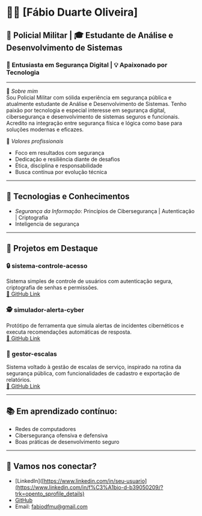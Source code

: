 # 👨‍💻 [Fábio Duarte Oliveira]

## 🚓 Policial Militar | 🎓 Estudante de Análise e Desenvolvimento de Sistemas  
### 🔐 Entusiasta em Segurança Digital | 💡 Apaixonado por Tecnologia

---

🎯 *Sobre mim*  
Sou Policial Militar com sólida experiência em segurança pública e atualmente estudante de Análise e Desenvolvimento de Sistemas. Tenho paixão por tecnologia e especial interesse em segurança digital, cibersegurança e desenvolvimento de sistemas seguros e funcionais. Acredito na integração entre segurança física e lógica como base para soluções modernas e eficazes.

💼 *Valores profissionais*  
- Foco em resultados com segurança  
- Dedicação e resiliência diante de desafios  
- Ética, disciplina e responsabilidade  
- Busca contínua por evolução técnica

---

## 🧠 Tecnologias e Conhecimentos
- *Segurança da Informação*: Princípios de Cibersegurança | Autenticação | Criptografia
- Inteligencia de segurança 

---

## 📂 Projetos em Destaque

### 🔒 sistema-controle-acesso
Sistema simples de controle de usuários com autenticação segura, criptografia de senhas e permissões.  
[🔗 GitHub Link](#)

### 🕵️ simulador-alerta-cyber
Protótipo de ferramenta que simula alertas de incidentes cibernéticos e executa recomendações automáticas de resposta.  
[🔗 GitHub Link](#)

### 🧾 gestor-escalas
Sistema voltado à gestão de escalas de serviço, inspirado na rotina da segurança pública, com funcionalidades de cadastro e exportação de relatórios.  
[🔗 GitHub Link](#)

---

## 📚 Em aprendizado contínuo:
- Redes de computadores
- Cibersegurança ofensiva e defensiva
- Boas práticas de desenvolvimento seguro

---

## 🤝 Vamos nos conectar?

- [LinkedIn]([https://www.linkedin.com/in/seu-usuario](https://www.linkedin.com/in/f%C3%A1bio-d-b39050209/?trk=opento_sprofile_details)
- [GitHub](https://github.com/fabiodmu-ux)
- Email: fabiodfmu@gmail.com
